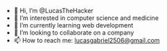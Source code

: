 - 👋 Hi, I’m @LucasTheHacker
- 👀 I’m interested in computer science and medicine
- 🌱 I’m currently learning web development 
- 💞️ I’m looking to collaborate on a company 
- 📫 How to reach me: lucasgabriel2506@gmail.com

<!---
LucasTheHacker/LucasTheHacker is a ✨ special ✨ repository because its `README.md` (this file) appears on your GitHub profile.
You can click the Preview link to take a look at your changes.
--->
